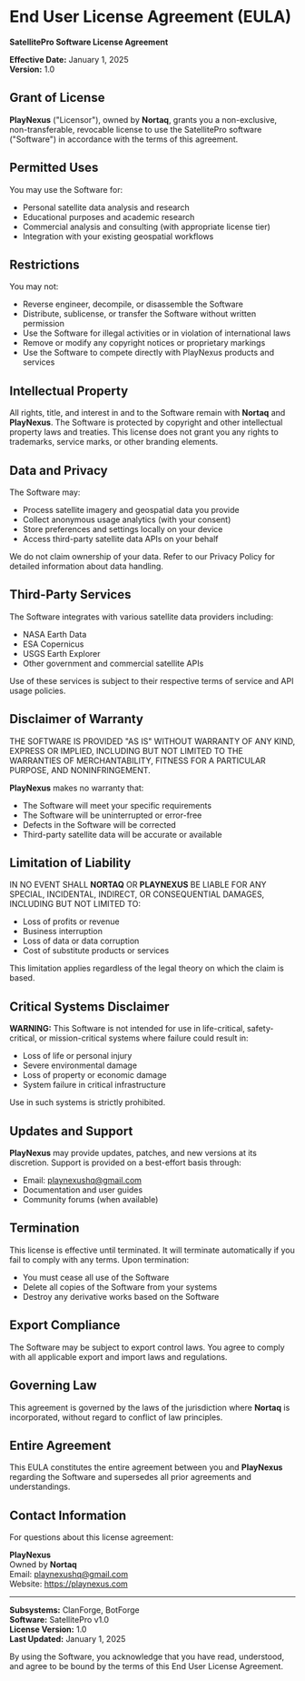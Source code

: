 # End User License Agreement (EULA)

**SatellitePro Software License Agreement**

**Effective Date:** January 1, 2025  
**Version:** 1.0  

## Grant of License

**PlayNexus** ("Licensor"), owned by **Nortaq**, grants you a non-exclusive, non-transferable, revocable license to use the SatellitePro software ("Software") in accordance with the terms of this agreement.

## Permitted Uses

You may use the Software for:
- Personal satellite data analysis and research
- Educational purposes and academic research
- Commercial analysis and consulting (with appropriate license tier)
- Integration with your existing geospatial workflows

## Restrictions

You may not:
- Reverse engineer, decompile, or disassemble the Software
- Distribute, sublicense, or transfer the Software without written permission
- Use the Software for illegal activities or in violation of international laws
- Remove or modify any copyright notices or proprietary markings
- Use the Software to compete directly with PlayNexus products and services

## Intellectual Property

All rights, title, and interest in and to the Software remain with **Nortaq** and **PlayNexus**. The Software is protected by copyright and other intellectual property laws and treaties. This license does not grant you any rights to trademarks, service marks, or other branding elements.

## Data and Privacy

The Software may:
- Process satellite imagery and geospatial data you provide
- Collect anonymous usage analytics (with your consent)
- Store preferences and settings locally on your device
- Access third-party satellite data APIs on your behalf

We do not claim ownership of your data. Refer to our Privacy Policy for detailed information about data handling.

## Third-Party Services

The Software integrates with various satellite data providers including:
- NASA Earth Data
- ESA Copernicus
- USGS Earth Explorer
- Other government and commercial satellite APIs

Use of these services is subject to their respective terms of service and API usage policies.

## Disclaimer of Warranty

THE SOFTWARE IS PROVIDED "AS IS" WITHOUT WARRANTY OF ANY KIND, EXPRESS OR IMPLIED, INCLUDING BUT NOT LIMITED TO THE WARRANTIES OF MERCHANTABILITY, FITNESS FOR A PARTICULAR PURPOSE, AND NONINFRINGEMENT. 

**PlayNexus** makes no warranty that:
- The Software will meet your specific requirements
- The Software will be uninterrupted or error-free
- Defects in the Software will be corrected
- Third-party satellite data will be accurate or available

## Limitation of Liability

IN NO EVENT SHALL **NORTAQ** OR **PLAYNEXUS** BE LIABLE FOR ANY SPECIAL, INCIDENTAL, INDIRECT, OR CONSEQUENTIAL DAMAGES, INCLUDING BUT NOT LIMITED TO:
- Loss of profits or revenue
- Business interruption
- Loss of data or data corruption
- Cost of substitute products or services

This limitation applies regardless of the legal theory on which the claim is based.

## Critical Systems Disclaimer

**WARNING:** This Software is not intended for use in life-critical, safety-critical, or mission-critical systems where failure could result in:
- Loss of life or personal injury
- Severe environmental damage
- Loss of property or economic damage
- System failure in critical infrastructure

Use in such systems is strictly prohibited.

## Updates and Support

**PlayNexus** may provide updates, patches, and new versions at its discretion. Support is provided on a best-effort basis through:
- Email: playnexushq@gmail.com
- Documentation and user guides
- Community forums (when available)

## Termination

This license is effective until terminated. It will terminate automatically if you fail to comply with any terms. Upon termination:
- You must cease all use of the Software
- Delete all copies of the Software from your systems
- Destroy any derivative works based on the Software

## Export Compliance

The Software may be subject to export control laws. You agree to comply with all applicable export and import laws and regulations.

## Governing Law

This agreement is governed by the laws of the jurisdiction where **Nortaq** is incorporated, without regard to conflict of law principles.

## Entire Agreement

This EULA constitutes the entire agreement between you and **PlayNexus** regarding the Software and supersedes all prior agreements and understandings.

## Contact Information

For questions about this license agreement:

**PlayNexus**  
Owned by **Nortaq**  
Email: playnexushq@gmail.com  
Website: https://playnexus.com  

---

**Subsystems:** ClanForge, BotForge  
**Software:** SatellitePro v1.0  
**License Version:** 1.0  
**Last Updated:** January 1, 2025

By using the Software, you acknowledge that you have read, understood, and agree to be bound by the terms of this End User License Agreement.